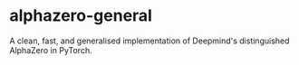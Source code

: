 # alphazero-general
A clean, fast, and generalised implementation of Deepmind's distinguished AlphaZero in PyTorch.
